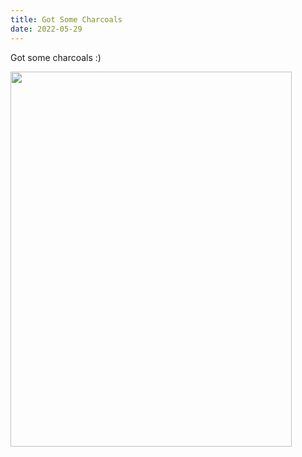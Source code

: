 ```yaml
---
title: Got Some Charcoals
date: 2022-05-29
---
```


<p>Got some charcoals :)</p>
<img src="https://joshnicholas.micro.blog/uploads/2022/c6f5344e76.jpg" width="450" height="600" alt="" />